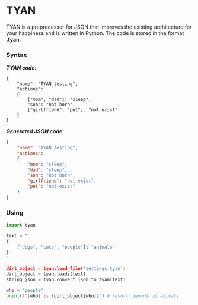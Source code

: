 # TYAN
TYAN is a preprocessor for JSON that improves the existing architecture for your happiness and is written in Python. The code is stored in the format **.tyan**.

### Syntax
***TYAN code:***
```
{
    "name": "TYAN testing",
    "actions":
    {
        ["mom", "dad"]: "sleep",
        "son": "not born",
        ["girlfriend", "pet"]: "not exist"
    }
}
```
    

***Generated JSON code:***

```json
{
    "name": "TYAN testing",
    "actions":
    {
        "mom": "sleep",
        "dad": "sleep",
        "son": "not born",
        "girlfriend": "not exist",
        "pet": "not exist"
    }
}
```

### Using

```python
import tyan

text = "
{
    ["dogs", "cats", "people"]: "animals"
}
"

dirt_object = tyan.load_file('settings.tyan')
dirt_object = tyan.loads(text)
string_json = tyan.convert_json_to_tyan(text)

who = "people"
print(f"{who} is {dirt_object[who]}") # result: people is animals
```
